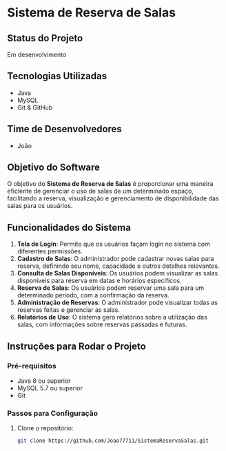 # Sistema de Reserva de Salas

## Status do Projeto
Em desenvolvimento

## Tecnologias Utilizadas
- Java
- MySQL
- Git & GitHub

## Time de Desenvolvedores
- João

## Objetivo do Software
O objetivo do **Sistema de Reserva de Salas** é proporcionar uma maneira eficiente de gerenciar o uso de salas de um determinado espaço, facilitando a reserva, visualização e gerenciamento de disponibilidade das salas para os usuários.

## Funcionalidades do Sistema

1. **Tela de Login**: Permite que os usuários façam login no sistema com diferentes permissões.
2. **Cadastro de Salas**: O administrador pode cadastrar novas salas para reserva, definindo seu nome, capacidade e outros detalhes relevantes.
3. **Consulta de Salas Disponíveis**: Os usuários podem visualizar as salas disponíveis para reserva em datas e horários específicos.
4. **Reserva de Salas**: Os usuários podem reservar uma sala para um determinado período, com a confirmação da reserva.
5. **Administração de Reservas**: O administrador pode visualizar todas as reservas feitas e gerenciar as salas.
6. **Relatórios de Uso**: O sistema gera relatórios sobre a utilização das salas, com informações sobre reservas passadas e futuras.

## Instruções para Rodar o Projeto

### Pré-requisitos
- Java 8 ou superior
- MySQL 5.7 ou superior
- Git

### Passos para Configuração

1. Clone o repositório:
   ```bash
   git clone https://github.com/Joao77711/SistemaReservaSalas.git
